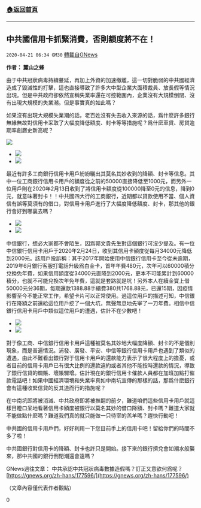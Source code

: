 ###  [:house:返回首頁](https://github.com/ourhimalayas/txt)
---

## 中共國信用卡抓緊消費，否則額度將不在！
`2020-04-21 06:34 GM30` [轉載自GNews](https://gnews.org/zh-hant/180149/)

**作者： 麓山之蜂**

由于中共冠狀病毒持續蔓延，再加上外資的加速撤離，這一切對脆弱的中共國經濟造成了毀滅性的打擊，這也直接導致了許多大中型企業大面積裁員、放長假等情況出現。但是中共政府卻依然宣稱失業率還在可控範圍內，企業沒有大規模倒閉、沒有出現大規模的失業潮。但是事實真的如此嗎？

如果沒有出現大規模失業潮的話，老百姓沒有失去收入來源的話，爲什麽許多銀行無緣無故對信用卡采取了大幅度降低額度、封卡等等措施呢？爲什麽車貸、房貸逾期率創曆史新高呢？

![](https://s3.amazonaws.com/gnews-media-offload/wp-content/uploads/2020/04/21061315/1-185.jpg)

- ![](https://s3.amazonaws.com/gnews-media-offload/wp-content/uploads/2020/04/21061539/2-131.jpg)
- ![](https://s3.amazonaws.com/gnews-media-offload/wp-content/uploads/2020/04/21061549/3-55.png)


最近有許多工商銀行信用卡用戶紛紛曬出其莫名其妙收到的降額、封卡等信息。其中一位工商銀行信用卡用戶的額度從之前的50000直接降低至1000元，而另外一位用戶則在2020年2月13日收到了將信用卡額度從100000降至0元的信息，降到0元，就意味著封卡！！中共國四大行的工商銀行，近期都以貸款使用不當、個人資信有誤等莫須有的借口，對信用卡用戶進行了大幅度降低額度、封卡，那其他的銀行會好到哪裏去嗎？

- ![](https://s3.amazonaws.com/gnews-media-offload/wp-content/uploads/2020/04/21062013/4-82.jpg)
- ![](https://s3.amazonaws.com/gnews-media-offload/wp-content/uploads/2020/04/21062022/6-37.jpg)


中信銀行，想必大家都不會陌生，因爲郭文貴先生對這個銀行可沒少提及。有一位中信銀行信用卡用戶于2020年2月24日，收到其信用卡額度從每月34000元降低到2000元。該用戶投訴稱：其于2017年開始使用中信銀行信用卡至今從未逾期，2019年6月銀行客服打電話升級爲白金卡，首年年費480元，次年可以60000積分兌換免年費，如果信用額度從34000元直降到2000元，更本不可能累計到60000積分，也就不可能兌換次年免年費，這就是套路就是坑！另外本人在續金寶上借50000元分36期，每期還款1388.88手續費380共1768.88元，已還15期，因疫情影響至今不能正常工作，希望卡片可以正常使用。過這位用戶的描述可知，中信銀行在降額之前還給這位用戶挖了一個大坑，無聲無息地先宰了一刀年費。相信中信銀行信用卡用戶中類似這位用戶的遭遇，估計不在少數吧！

- ![](https://s3.amazonaws.com/gnews-media-offload/wp-content/uploads/2020/04/21062248/7-26.jpg)
- ![](https://s3.amazonaws.com/gnews-media-offload/wp-content/uploads/2020/04/21062259/8-16.jpg)


對于像工商、中信銀行信用卡用戶這種被莫名其妙地大幅度降額、封卡的不是個別現象，而是普遍情況。浦發、廣發、平安、中信等銀行信用卡用戶也遇到了類似的遭遇，由此不難看出銀行對于信用卡用戶的還款能力表示了很大程度上的擔憂，或者目前的信用卡用戶已有很大比例的還款違約或者其他不能按時還款的情況，導致了銀行信貸的爛賬、壞賬驟增。估計現在的銀行信用卡催款人員都在加班加點打催款電話吧！如果中國經濟環境和失業率真如中南坑宣傳的那樣的話，那爲什麽銀行會有這種收緊信貸的反其道而行的措施呢？

在中南坑即將被消滅、中共政府即將被推翻的前夕，難道咱們這些信用卡用戶就這樣目瞪口呆地看著信用卡額度被銀行以莫名其妙的借口降額、封卡嗎？難道大家就不能做點什麽嗎？難道我們真的就只能做一只待宰的羔羊嗎？趕快行動吧！

中共國的信用卡用戶們，好好利用一下您目前手上的信用卡吧！留給你們的時間不多了啦！

中共國銀行對信用卡的降額、封卡也許只是開始。接下來的銀行擠兌會如潮水般襲來，那中共國的銀行倒閉潮還會遠嗎？

GNews過往文章：
中共承認中共冠狀病毒數據造假嗎？訂正又意欲何爲呢？[https://gnews.org/zh-hans/177596/](https://gnews.org/zh-hans/177596/)

（文章內容僅代表作者觀點）

0
